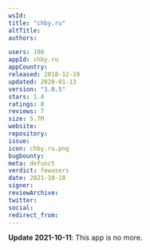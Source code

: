 ```yaml
---
wsId: 
title: "chby.ru"
altTitle: 
authors:

users: 100
appId: chby.ru
appCountry: 
released: 2018-12-19
updated: 2020-01-13
version: "1.0.5"
stars: 1.4
ratings: 8
reviews: 7
size: 5.7M
website: 
repository: 
issue: 
icon: chby.ru.png
bugbounty: 
meta: defunct
verdict: fewusers
date: 2021-10-18
signer: 
reviewArchive:
twitter: 
social:
redirect_from:
---
```


**Update 2021-10-11**: This app is no more.
